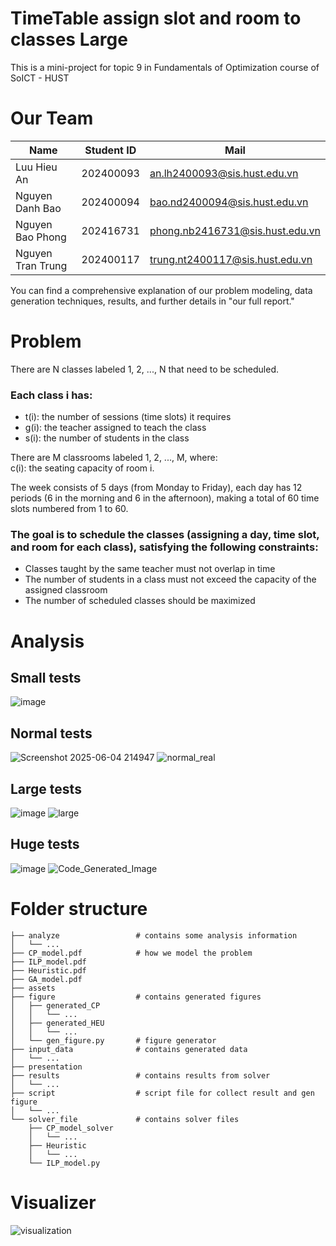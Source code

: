 # TimeTable assign slot and room to classes Large
This is a mini-project for topic 9 in Fundamentals of Optimization course of SoICT - HUST

# Our Team

| Name               | Student ID | Mail                                                                       |
|--------------------|------------|----------------------------------------------------------------------------|
| Luu Hieu An        | 202400093  | [an.lh2400093@sis.hust.edu.vn](mailto:an.lh2400093@sis.hust.edu.vn)       |
| Nguyen Danh Bao    | 202400094  | [bao.nd2400094@sis.hust.edu.vn](mailto:bao.nd2400094@sis.hust.edu.vn)     |
| Nguyen Bao Phong   | 202416731  | [phong.nb2416731@sis.hust.edu.vn](mailto:phong.nb2416731@sis.hust.edu.vn) |
| Nguyen Tran Trung  | 202400117  | [trung.nt2400117@sis.hust.edu.vn](mailto:trung.nt2400117@sis.hust.edu.vn) |

You can find a comprehensive explanation of our problem modeling, data generation techniques, results, and further details in "our full report."

# Problem

There are N classes labeled 1, 2, ..., N that need to be scheduled.

### Each class i has:
+ t(i): the number of sessions (time slots) it requires  
+ g(i): the teacher assigned to teach the class  
+ s(i): the number of students in the class  

There are M classrooms labeled 1, 2, ..., M, where:  
c(i): the seating capacity of room i.

The week consists of 5 days (from Monday to Friday), each day has 12 periods (6 in the morning and 6 in the afternoon),
making a total of 60 time slots numbered from 1 to 60.

### The goal is to schedule the classes (assigning a day, time slot, and room for each class), satisfying the following constraints:
+ Classes taught by the same teacher must not overlap in time  
+ The number of students in a class must not exceed the capacity of the assigned classroom  
+ The number of scheduled classes should be maximized
# Analysis
## Small tests
![image](https://github.com/user-attachments/assets/12a911b6-e91e-47f0-b425-3816c73911d4)
## Normal tests
![Screenshot 2025-06-04 214947](https://github.com/user-attachments/assets/58e1d9ef-5a57-4e0c-979c-bc9c52266182)
![normal_real](https://github.com/user-attachments/assets/4810d6e5-48b2-491e-83da-0c9ac57e6c4b)
## Large tests
![image](https://github.com/user-attachments/assets/c466bc1c-d042-48c4-acaf-054088c16bb8)
![large](https://github.com/user-attachments/assets/c11284a3-b7fa-45a4-8c76-5f14ae910759)


## Huge tests
![image](https://github.com/user-attachments/assets/a627a6d3-5609-4b5f-9b84-ecf869bac383)
![Code_Generated_Image](https://github.com/user-attachments/assets/a3d22cfc-37c5-48a6-ad2f-d9e7a19a3afe)







# Folder structure
    ├── analyze                 # contains some analysis information
    │   └── ...
    ├── CP_model.pdf            # how we model the problem
    ├── ILP_model.pdf
    ├── Heuristic.pdf
    ├── GA_model.pdf
    ├── assets
    ├── figure                  # contains generated figures
    │   ├── generated_CP
    │   │   └── ...
    │   ├── generated_HEU
    │   │   └── ...
    │   └── gen_figure.py       # figure generator
    ├── input_data              # contains generated data
    │   └── ...
    ├── presentation
    ├── results                 # contains results from solver
    │   └── ...
    ├── script                  # script file for collect result and gen figure
    │   └── ...
    └── solver_file             # contains solver files
        ├── CP_model_solver
        │   └── ...
        ├── Heuristic
        │   └── ...
        └── ILP_model.py
# Visualizer 

![visualization](https://github.com/user-attachments/assets/bf2cf7de-53e5-468b-b6f3-9e50cbf017cf)
